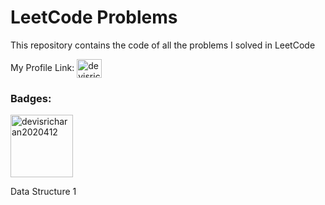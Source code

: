 # LeetCode Problems
This repository contains the code of all the problems I solved in LeetCode

My Profile Link: <a href="https://www.leetcode.com/devisricharan2020412" target="blank"><img align="center" src="https://raw.githubusercontent.com/rahuldkjain/github-profile-readme-generator/master/src/images/icons/Social/leet-code.svg" alt="devisricharan2020412" height="30" width="40" /></a>

### Badges:

<a href="https://www.leetcode.com/devisricharan2020412" target="blank"><img align="center" src="https://user-images.githubusercontent.com/88871184/182921617-83d114a6-48bf-4aa6-b180-c7706f97598a.png" alt="devisricharan2020412" height="100" width="100" /></a>

Data Structure 1

